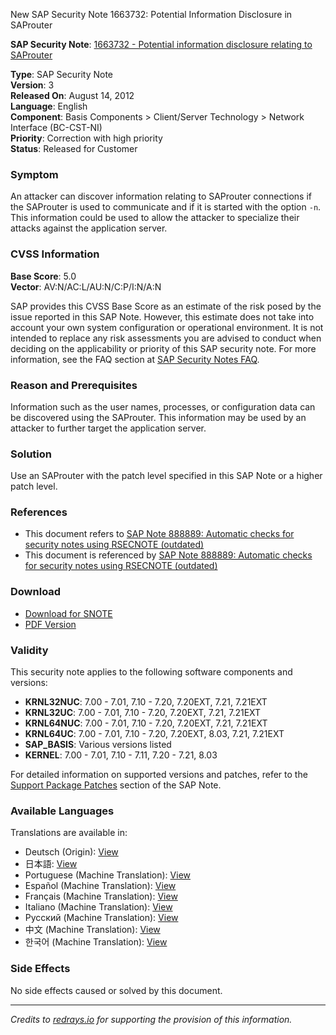 New SAP Security Note 1663732: Potential Information Disclosure in SAProuter

**SAP Security Note**: [1663732 - Potential information disclosure relating to SAProuter](https://me.sap.com/notes/0001663732)

**Type**: SAP Security Note  
**Version**: 3  
**Released On**: August 14, 2012  
**Language**: English  
**Component**: Basis Components > Client/Server Technology > Network Interface (BC-CST-NI)  
**Priority**: Correction with high priority  
**Status**: Released for Customer  

### Symptom
An attacker can discover information relating to SAProuter connections if the SAProuter is used to communicate and if it is started with the option `-n`. This information could be used to allow the attacker to specialize their attacks against the application server.

### CVSS Information
**Base Score**: 5.0  
**Vector**: AV:N/AC:L/AU:N/C:P/I:N/A:N

SAP provides this CVSS Base Score as an estimate of the risk posed by the issue reported in this SAP Note. However, this estimate does not take into account your own system configuration or operational environment. It is not intended to replace any risk assessments you are advised to conduct when deciding on the applicability or priority of this SAP security note. For more information, see the FAQ section at [SAP Security Notes FAQ](https://service.sap.com/securitynotes/).

### Reason and Prerequisites
Information such as the user names, processes, or configuration data can be discovered using the SAProuter. This information may be used by an attacker to further target the application server.

### Solution
Use an SAProuter with the patch level specified in this SAP Note or a higher patch level.

### References
- This document refers to [SAP Note 888889: Automatic checks for security notes using RSECNOTE (outdated)](https://me.sap.com/notes/888889)
- This document is referenced by [SAP Note 888889: Automatic checks for security notes using RSECNOTE (outdated)](https://me.sap.com/notes/888889)

### Download
- [Download for SNOTE](https://notesdownloads.sap.com/note/0040000017358022017)
- [PDF Version](https://userapps.support.sap.com/sap/support/sfm/notes/print/0001663732?language=en-US&token=54C6B05964ACC7DF040582539933470E)

### Validity
This security note applies to the following software components and versions:

- **KRNL32NUC**: 7.00 - 7.01, 7.10 - 7.20, 7.20EXT, 7.21, 7.21EXT
- **KRNL32UC**: 7.00 - 7.01, 7.10 - 7.20, 7.20EXT, 7.21, 7.21EXT
- **KRNL64NUC**: 7.00 - 7.01, 7.10 - 7.20, 7.20EXT, 7.21, 7.21EXT
- **KRNL64UC**: 7.00 - 7.01, 7.10 - 7.20, 7.20EXT, 8.03, 7.21, 7.21EXT
- **SAP_BASIS**: Various versions listed
- **KERNEL**: 7.00 - 7.01, 7.10 - 7.11, 7.20 - 7.21, 8.03

For detailed information on supported versions and patches, refer to the [Support Package Patches](https://me.sap.com/softwarecenter/template/products/_APP=00200682500000001943&_EVENT=DISPHIER&HEADER=Y&FUNCTIONBAR=N&EVENT=TREE&NE=NAVIGATE&ENR=67837800100200021235&V=MAINT) section of the SAP Note.

### Available Languages
Translations are available in:
- Deutsch (Origin): [View](https://me.sap.com/notes/0001663732/D)
- 日本語: [View](https://me.sap.com/notes/0001663732/J)
- Portuguese (Machine Translation): [View](https://me.sap.com/notes/0001663732/P)
- Español (Machine Translation): [View](https://me.sap.com/notes/0001663732/S)
- Français (Machine Translation): [View](https://me.sap.com/notes/0001663732/F)
- Italiano (Machine Translation): [View](https://me.sap.com/notes/0001663732/I)
- Русский (Machine Translation): [View](https://me.sap.com/notes/0001663732/R)
- 中文 (Machine Translation): [View](https://me.sap.com/notes/0001663732/1)
- 한국어 (Machine Translation): [View](https://me.sap.com/notes/0001663732/3)

### Side Effects
No side effects caused or solved by this document.

---

*Credits to [redrays.io](https://redrays.io) for supporting the provision of this information.*